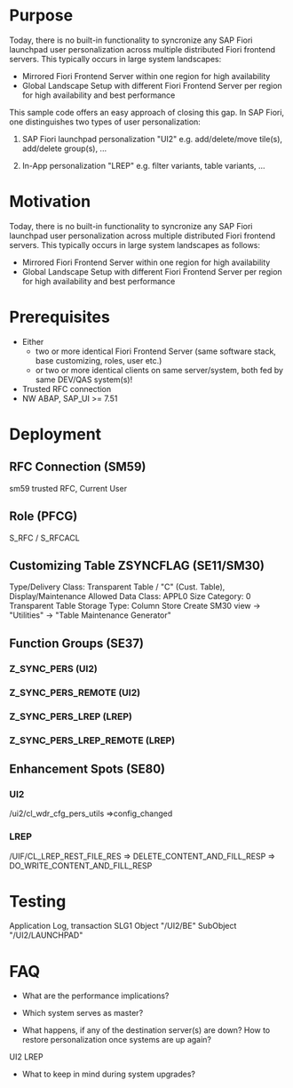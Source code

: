 # Purpose
Today, there is no built-in functionality to syncronize any SAP Fiori launchpad user personalization across multiple distributed Fiori frontend servers. This typically occurs in large system landscapes:
* Mirrored Fiori Frontend Server within one region for high availability
* Global Landscape Setup with different Fiori Frontend Server per region for high availability and best performance

This sample code offers an easy approach of closing this gap.
In SAP Fiori, one distinguishes two types of user personalization:

1. SAP Fiori launchpad personalization "UI2"
e.g. add/delete/move tile(s), add/delete group(s), ...

2. In-App personalization "LREP"
e.g. filter variants, table variants, ...

# Motivation
Today, there is no built-in functionality to syncronize any SAP Fiori launchpad user personalization across multiple distributed Fiori frontend servers. This typically occurs in large system landscapes as follows:
* Mirrored Fiori Frontend Server within one region for high availability
* Global Landscape Setup with different Fiori Frontend Server per region for high availability and best performance

# Prerequisites
- Either
  - two or more identical Fiori Frontend Server (same software stack, base customizing, roles, user etc.)
  - or two or more identical clients on same server/system, both fed by same DEV/QAS system(s)!
- Trusted RFC connection
- NW ABAP, SAP_UI >= 7.51

# Deployment

## RFC Connection (SM59)
sm59 trusted RFC, Current User

## Role (PFCG)
S_RFC / S_RFCACL

## Customizing Table ZSYNCFLAG (SE11/SM30)
Type/Delivery Class: Transparent Table / "C" (Cust. Table), Display/Maintenance Allowed
Data Class: APPL0
Size Category: 0
Transparent Table
Storage Type: Column Store
Create SM30 view -> "Utilities" -> "Table Maintenance Generator"

## Function Groups (SE37)
### Z_SYNC_PERS (UI2)
### Z_SYNC_PERS_REMOTE (UI2)
### Z_SYNC_PERS_LREP (LREP)
### Z_SYNC_PERS_LREP_REMOTE (LREP)

## Enhancement Spots (SE80)

### UI2
/ui2/cl_wdr_cfg_pers_utils
=>config_changed

### LREP
/UIF/CL_LREP_REST_FILE_RES
=> DELETE_CONTENT_AND_FILL_RESP
=> DO_WRITE_CONTENT_AND_FILL_RESP


# Testing

Application Log, transaction SLG1
Object "/UI2/BE"
SubObject "/UI2/LAUNCHPAD"

# FAQ

* What are the performance implications?

* Which system serves as master?

* What happens, if any of the destination server(s) are down? How to restore personalization once systems are up again?

UI2
LREP

* What to keep in mind during system upgrades?
